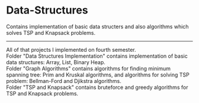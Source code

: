 # Data-Structures
Contains implementation of basic data structers and also algorithms which solves TSP and Knapsack problems.
<hr>
All of that projects I implemented on fourth semester.<br>
Folder "Data Structures Implementation" contains implementation of basic data structures: Array, List, Binary Heap. <br>
Folder "Graph Algorithms" contains algorithms for finding minimum spanning tree: Prim and Kruskal algorithms, and algorithms for solving TSP problem: Bellman-Ford and Djikstra algorithms. <br>
Folder "TSP and Knapsack" contains bruteforce and greedy algorithms for TSP and Knapsack problems.
